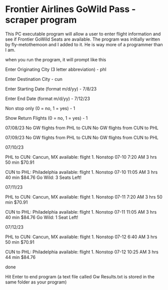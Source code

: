 # Frontier Airlines GoWild Pass - scraper program

This PC executable program will allow a user to enter flight information and see if Frontier GoWild Seats are available.
The program was initially written by fly-metothemoon and I added to it. He is way more of a programmer than I am.


when you run the program, it will prompt like this

Enter Originating City (3 letter abbreviation) - phl

Enter Destination City - cun

Enter Starting Date (format m/d/yy) - 7/8/23

Enter End Date (format m/d/yy) - 7/12/23

Non stop only  (0 = no, 1 = yes) - 1

Show Return Flights  (0 = no, 1 = yes) - 1


07/08/23
No GW flights from PHL to CUN
No GW flights from CUN to PHL

07/09/23
No GW flights from PHL to CUN
No GW flights from CUN to PHL

07/10/23

PHL to CUN: Cancun, MX available:
flight 1. Nonstop   07-10 7:20 AM 3 hrs 50 min $70.91

CUN to PHL: Philadelphia available:
flight 1. Nonstop   07-10 11:05 AM 3 hrs 40 min $84.76
Go Wild: 3 Seats Left!


07/11/23

PHL to CUN: Cancun, MX available:
flight 1. Nonstop   07-11 7:20 AM 3 hrs 50 min $70.91

CUN to PHL: Philadelphia available:
flight 1. Nonstop   07-11 11:05 AM 3 hrs 40 min $84.76
Go Wild: 1 Seat Left!


07/12/23

PHL to CUN: Cancun, MX available:
flight 1. Nonstop   07-12 6:40 AM 3 hrs 50 min $70.91

CUN to PHL: Philadelphia available:
flight 1. Nonstop   07-12 10:25 AM 3 hrs 44 min $84.76

done

Hit Enter to end program (a text file called Gw Results.txt is stored in the same folder as your program)

